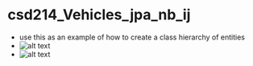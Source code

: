 # csd214_Vehicles_jpa_nb_ij
- use this as an example of how to create a class hierarchy of entities
- ![alt text](https://github.com/fcarella/csd214_Vehicles_jpa_nb_ij/src/main/java/org/csd214/pic.png?raw=true)
- ![alt text](https://github.com/[username]/csd214_Vehicles_jpa_nb_ij/blob/main/pic.png?raw=true)
